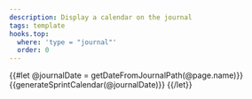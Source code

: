```yaml
---
description: Display a calendar on the journal
tags: template
hooks.top:
  where: 'type = "journal"'
  order: 0
---
```

{{#let @journalDate = getDateFromJournalPath(@page.name)}}
{{generateSprintCalendar(@journalDate)}}
{{/let}}